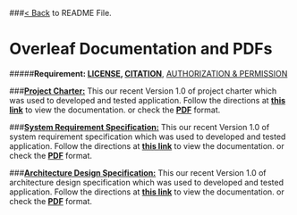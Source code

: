 
###[< Back](/README.md) to README File.

# Overleaf Documentation and PDFs

#####**Requirement: [LICENSE](/LICENSE), [CITATION](/CITATION.CFF)**, [AUTHORIZATION & PERMISSION](https://www.overleaf.com/login)

###**[Project Charter:](https://www.overleaf.com/project/635c0f3afd68c569c6e881b9)**
This our recent Version 1.0 of project charter which was used to developed and tested application. Follow the directions at **[this link](https://www.overleaf.com/project/635c0f3afd68c569c6e881b9)** to view the documentation. or check the **[PDF](/doc/documents/pdfs/project_charter_latex.pdf)** format.

###**[System Requirement Specification:](https://www.overleaf.com/project/63408077d83b8c988949ba0b)**
This our recent Version 1.0 of system requirement specification which was used to developed and tested application. Follow the directions at **[this link](https://www.overleaf.com/project/63408077d83b8c988949ba0b)** to view the documentation. or check the **[PDF](/doc/documents/pdfs/system_requirements_specification_LaTeX.pdf)** format.

###**[Architecture Design Specification:](https://www.overleaf.com/project/6324cc24a122cc30d2b03be8)**
This our recent Version 1.0 of architecture design specification which was used to developed and tested application. Follow the directions at **[this link](https://www.overleaf.com/project/6324cc24a122cc30d2b03be8)** to view the documentation. or check the **[PDF](/doc/documents/pdfs/architectural_design_specification_latex.pdf)** format.

